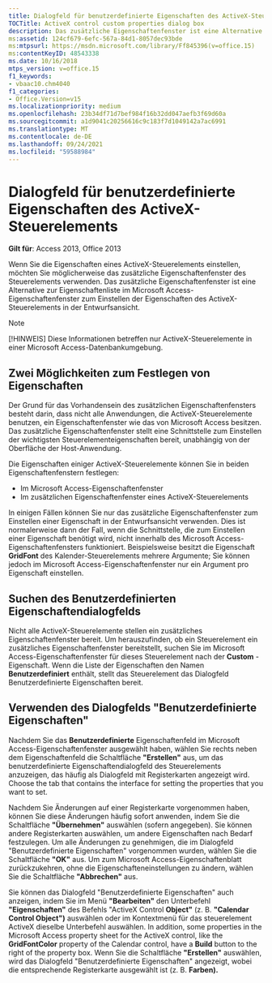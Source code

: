 ```yaml
---
title: Dialogfeld für benutzerdefinierte Eigenschaften des ActiveX-Steuerelements
TOCTitle: ActiveX control custom properties dialog box
description: Das zusätzliche Eigenschaftenfenster ist eine Alternative zur Eigenschaftenliste im Microsoft Access-Eigenschaftenfenster zum Einstellen der Eigenschaften des ActiveX-Steuerelements in der Entwurfsansicht.
ms:assetid: 124cf679-6efc-567a-84d1-8057dec93bde
ms:mtpsurl: https://msdn.microsoft.com/library/Ff845396(v=office.15)
ms:contentKeyID: 48543338
ms.date: 10/16/2018
mtps_version: v=office.15
f1_keywords:
- vbaac10.chm4040
f1_categories:
- Office.Version=v15
ms.localizationpriority: medium
ms.openlocfilehash: 23b34df71d7bef984f16b32dd047aefb3f69d60a
ms.sourcegitcommit: a1d9041c20256616c9c183f7d1049142a7ac6991
ms.translationtype: MT
ms.contentlocale: de-DE
ms.lasthandoff: 09/24/2021
ms.locfileid: "59588984"
---
```

# <a name="activex-control-custom-properties-dialog-box"></a>Dialogfeld für benutzerdefinierte Eigenschaften des ActiveX-Steuerelements

**Gilt für**: Access 2013, Office 2013

Wenn Sie die Eigenschaften eines ActiveX-Steuerelements einstellen, möchten Sie möglicherweise das zusätzliche Eigenschaftenfenster des Steuerelements verwenden. Das zusätzliche Eigenschaftenfenster ist eine Alternative zur Eigenschaftenliste im Microsoft Access-Eigenschaftenfenster zum Einstellen der Eigenschaften des ActiveX-Steuerelements in der Entwurfsansicht.

> [!NOTE]
> [!HINWEIS] Diese Informationen betreffen nur ActiveX-Steuerelemente in einer Microsoft Access-Datenbankumgebung.

## <a name="two-ways-to-set-properties"></a>Zwei Möglichkeiten zum Festlegen von Eigenschaften

Der Grund für das Vorhandensein des zusätzlichen Eigenschaftenfensters besteht darin, dass nicht alle Anwendungen, die ActiveX-Steuerelemente benutzen, ein Eigenschaftenfenster wie das von Microsoft Access besitzen. Das zusätzliche Eigenschaftenfenster stellt eine Schnittstelle zum Einstellen der wichtigsten Steuerelementeigenschaften bereit, unabhängig von der Oberfläche der Host-Anwendung.

Die Eigenschaften einiger ActiveX-Steuerelemente können Sie in beiden Eigenschaftenfenstern festlegen:

- Im Microsoft Access-Eigenschaftenfenster
- Im zusätzlichen Eigenschaftenfenster eines ActiveX-Steuerelements

In einigen Fällen können Sie nur das zusätzliche Eigenschaftenfenster zum Einstellen einer Eigenschaft in der Entwurfsansicht verwenden. Dies ist normalerweise dann der Fall, wenn die Schnittstelle, die zum Einstellen einer Eigenschaft benötigt wird, nicht innerhalb des Microsoft Access-Eigenschaftenfensters funktioniert. Beispielsweise besitzt die Eigenschaft **GridFont** des Kalender-Steuerelements mehrere Argumente; Sie können jedoch im Microsoft Access-Eigenschaftenfenster nur ein Argument pro Eigenschaft einstellen.

## <a name="finding-the-custom-properties-dialog-box"></a>Suchen des Benutzerdefinierten Eigenschaftendialogfelds

Nicht alle ActiveX-Steuerelemente stellen ein zusätzliches Eigenschaftenfenster bereit. Um herauszufinden, ob ein Steuerelement ein zusätzliches Eigenschaftenfenster bereitstellt, suchen Sie im Microsoft Access-Eigenschaftenfenster für dieses Steuerelement nach der **Custom** -Eigenschaft. Wenn die Liste der Eigenschaften den Namen **Benutzerdefiniert** enthält, stellt das Steuerelement das Dialogfeld Benutzerdefinierte Eigenschaften bereit.

## <a name="using-the-custom-properties-dialog-box"></a>Verwenden des Dialogfelds "Benutzerdefinierte Eigenschaften"

Nachdem Sie das **Benutzerdefinierte** Eigenschaftenfeld im Microsoft Access-Eigenschaftenfenster ausgewählt haben, wählen Sie rechts neben dem Eigenschaftenfeld die Schaltfläche **"Erstellen"** aus, um das benutzerdefinierte Eigenschaftendialogfeld des Steuerelements anzuzeigen, das häufig als Dialogfeld mit Registerkarten angezeigt wird. Choose the tab that contains the interface for setting the properties that you want to set.

Nachdem Sie Änderungen auf einer Registerkarte vorgenommen haben, können Sie diese Änderungen häufig sofort anwenden, indem Sie die Schaltfläche **"Übernehmen"** auswählen (sofern angegeben). Sie können andere Registerkarten auswählen, um andere Eigenschaften nach Bedarf festzulegen. Um alle Änderungen zu genehmigen, die im Dialogfeld "Benutzerdefinierte Eigenschaften" vorgenommen wurden, wählen Sie die Schaltfläche **"OK"** aus. Um zum Microsoft Access-Eigenschaftenblatt zurückzukehren, ohne die Eigenschafteneinstellungen zu ändern, wählen Sie die Schaltfläche **"Abbrechen"** aus.

Sie können das Dialogfeld "Benutzerdefinierte Eigenschaften" auch anzeigen, indem Sie im Menü **"Bearbeiten"** den Unterbefehl **"Eigenschaften"** des Befehls "ActiveX Control **Object"** (z. B. **"Calendar Control Object")** auswählen oder im Kontextmenü für das steuerelement ActiveX dieselbe Unterbefehl auswählen. In addition, some properties in the Microsoft Access property sheet for the ActiveX control, like the **GridFontColor** property of the Calendar control, have a **Build** button to the right of the property box. Wenn Sie die Schaltfläche **"Erstellen"** auswählen, wird das Dialogfeld "Benutzerdefinierte Eigenschaften" angezeigt, wobei die entsprechende Registerkarte ausgewählt ist (z. B. **Farben).**

